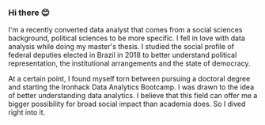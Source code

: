 ### Hi there 😊


I'm a recently converted data analyst that comes from a social sciences background, political sciences to be more specific. I fell in love with data analysis while doing my master's thesis. I studied the social profile of federal deputies elected in Brazil in 2018 to better understand political representation, the institutional arrangements and the state of democracy.


At a certain point, I found myself torn between pursuing a doctoral degree and starting the Ironhack Data Analytics Bootcamp. I was drawn to the idea of better understanding data analytics. I believe that this field can offer me a bigger possibility for broad social impact than academia does. So I dived right into it.
